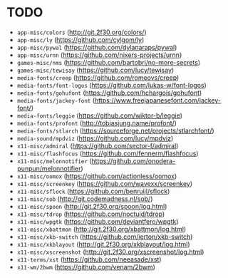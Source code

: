 # TODO

* `app-misc/colors` (http://git.2f30.org/colors/)
* `app-misc/ly` (https://github.com/cylgom/ly)
* `app-misc/pywal` (https://github.com/dylanaraps/pywal)
* `app-misc/urnn` (https://github.com/nixers-projects/urnn)
* `games-misc/nms` (https://github.com/bartobri/no-more-secrets)
* `games-misc/tewisay` (https://github.com/lucy/tewisay)
* `media-fonts/creep` (https://github.com/romeovs/creep)
* `media-fonts/font-logos` (https://github.com/lukas-w/font-logos)
* `media-fonts/gohufont` (https://github.com/hchargois/gohufont)
* `media-fonts/jackey-font` (https://www.freejapanesefont.com/jackey-font/)
* `media-fonts/leggie` (https://github.com/wiktor-b/leggie)
* `media-fonts/profont` (http://tobiasjung.name/profont/)
* `media-fonts/stlarch` (https://sourceforge.net/projects/stlarchfont/)
* `media-sound/mpdviz` (https://github.com/lucy/mpdviz)
* `x11-misc/admiral` (https://github.com/sector-f/admiral)
* `x11-misc/flashfocus` (https://github.com/fennerm/flashfocus)
* `x11-misc/melonnotifier` (https://github.com/onodera-punpun/melonnotifier)
* `x11-misc/oomox` (https://github.com/actionless/oomox)
* `x11-misc/screenkey` (https://github.com/wavexx/screenkey)
* `x11-misc/sflock` (https://github.com/benruijl/sflock)
* `x11-misc/sob` (http://git.codemadness.nl/sob/)
* `x11-misc/spoon` (http://git.2f30.org/spoon/log.html)
* `x11-misc/tdrop` (https://github.com/noctuid/tdrop)
* `x11-misc/wpgtk` (https://github.com/deviantfero/wpgtk)
* `x11-misc/xbattmon` (http://git.2f30.org/xbattmon/log.html)
* `x11-misc/xkb-switch` (https://github.com/ierton/xkb-switch)
* `x11-misc/xkblayout` (http://git.2f30.org/xkblayout/log.html)
* `x11-misc/xscreenshot` (http://git.2f30.org/xscreenshot/log.html)
* `x11-terms/xst` (https://github.com/neeasade/xst)
* `x11-wm/2bwm` (https://github.com/venam/2bwm)
